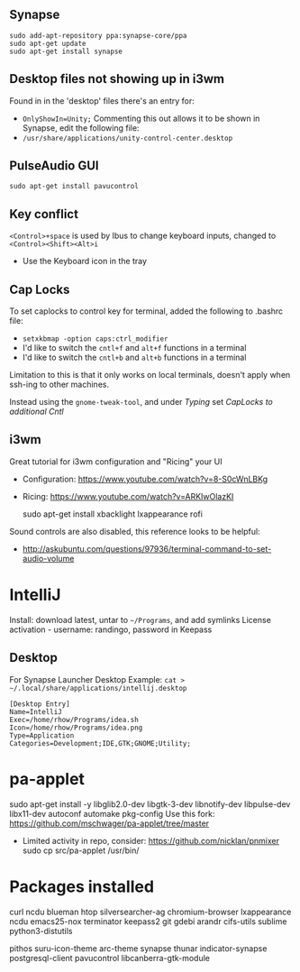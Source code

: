 


## Synapse
    sudo add-apt-repository ppa:synapse-core/ppa
	sudo apt-get update
	sudo apt-get install synapse


## Desktop files not showing up in i3wm
Found in in the 'desktop' files there's an entry for:
* `OnlyShowIn=Unity;`
Commenting this out allows it to be shown in Synapse, edit the
following file:
* `/usr/share/applications/unity-control-center.desktop`

## PulseAudio GUI
    sudo apt-get install pavucontrol

## Key conflict
`<Control>+space` is used by Ibus to change keyboard inputs, changed to `<Control><Shift><Alt>i`
* Use the Keyboard icon in the tray

## Cap Locks
To set caplocks to control key for terminal, added the following to .bashrc file:
* `setxkbmap -option caps:ctrl_modifier`
* I'd like to switch the `cntl+f` and `alt+f` functions in a terminal
* I'd like to switch the `cntl+b` and `alt+b` functions in a terminal

Limitation to this is that it only works on local terminals, doesn't
apply when ssh-ing to other machines.

Instead using the `gnome-tweak-tool`, and under *Typing* set _CapLocks
to additional Cntl_

## i3wm
Great tutorial for i3wm configuration and "Ricing" your UI
- Configuration: https://www.youtube.com/watch?v=8-S0cWnLBKg
- Ricing: https://www.youtube.com/watch?v=ARKIwOlazKI

    sudo apt-get install xbacklight lxappearance rofi 

Sound controls are also disabled, this reference looks to be helpful:
* http://askubuntu.com/questions/97936/terminal-command-to-set-audio-volume

# IntelliJ
Install: download latest, untar to `~/Programs`, and add symlinks
License activation - username: randingo, password in Keepass

## Desktop
For Synapse Launcher 
Desktop Example: `cat > ~/.local/share/applications/intellij.desktop`

	[Desktop Entry]
	Name=IntelliJ
	Exec=/home/rhow/Programs/idea.sh
	Icon=/home/rhow/Programs/idea.png
	Type=Application
	Categories=Development;IDE,GTK;GNOME;Utility;

# pa-applet
sudo apt-get install -y libglib2.0-dev libgtk-3-dev libnotify-dev libpulse-dev libx11-dev autoconf automake pkg-config
Use this fork: https://github.com/mschwager/pa-applet/tree/master
- Limited activity in repo, consider: https://github.com/nicklan/pnmixer
sudo cp src/pa-applet /usr/bin/

# Packages installed
curl ncdu blueman htop silversearcher-ag chromium-browser lxappearance ncdu
emacs25-nox
terminator
keepass2
git
gdebi
arandr
cifs-utils
sublime
python3-distutils

pithos 
suru-icon-theme 
arc-theme
synapse
thunar
indicator-synapse
postgresql-client 
pavucontrol
libcanberra-gtk-module